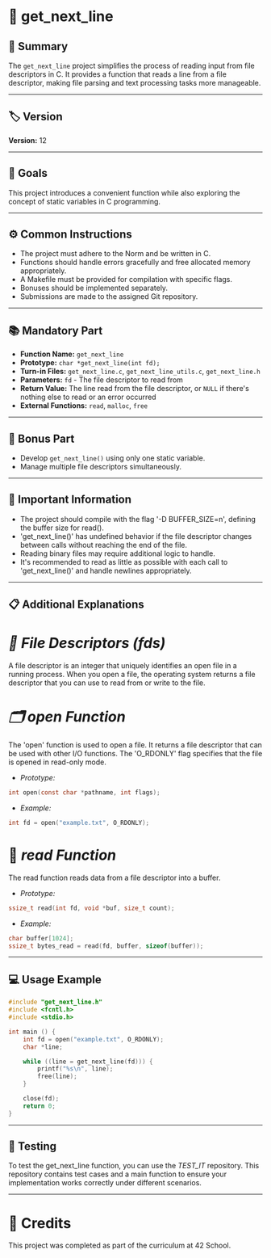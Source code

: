 # 📄 **get_next_line**

## 📝 **Summary**

The `get_next_line` project simplifies the process of reading input from file descriptors in C. It provides a function that reads a line from a file descriptor, making file parsing and text processing tasks more manageable.

---

## 🏷️ **Version**

**Version:** 12

---

## 🎯 **Goals**

This project introduces a convenient function while also exploring the concept of static variables in C programming.

---

## ⚙️ **Common Instructions**

- The project must adhere to the Norm and be written in C.
- Functions should handle errors gracefully and free allocated memory appropriately.
- A Makefile must be provided for compilation with specific flags.
- Bonuses should be implemented separately.
- Submissions are made to the assigned Git repository.

---

## 📚 **Mandatory Part**

- **Function Name:** `get_next_line`
- **Prototype:** `char *get_next_line(int fd);`
- **Turn-in Files:** `get_next_line.c`, `get_next_line_utils.c`, `get_next_line.h`
- **Parameters:** `fd` - The file descriptor to read from
- **Return Value:** The line read from the file descriptor, or `NULL` if there's nothing else to read or an error occurred
- **External Functions:** `read`, `malloc`, `free`

---

## 🔄 **Bonus Part**

- Develop `get_next_line()` using only one static variable.
- Manage multiple file descriptors simultaneously.

---

## 📌 **Important Information**

-   The project should compile with the flag '-D BUFFER_SIZE=n', defining the buffer size for read().
-   'get_next_line()' has undefined behavior if the file descriptor changes between calls without reaching the end of the file.
-   Reading binary files may require additional logic to handle.
-   It's recommended to read as little as possible with each call to 'get_next_line()' and handle newlines appropriately.

---

## 📋 **Additional Explanations**

# *📄 File Descriptors (fds)*
A file descriptor is an integer that uniquely identifies an open file in a running process. When you open a file, the operating system returns a file descriptor that you can use to read from or write to the file.

# *🗂️ open Function*
The 'open' function is used to open a file. It returns a file descriptor that can be used with other I/O functions. The 'O_RDONLY' flag specifies that the file is opened in read-only mode.

- *Prototype:*

```c
int open(const char *pathname, int flags);
```

- *Example:*

```c
int fd = open("example.txt", O_RDONLY);
```
# 📖 *read Function*
The read function reads data from a file descriptor into a buffer.

- *Prototype:*

```c
ssize_t read(int fd, void *buf, size_t count);
```

- *Example:*

```c
char buffer[1024];
ssize_t bytes_read = read(fd, buffer, sizeof(buffer));
```
 ---

## 💻 **Usage Example**

```c
#include "get_next_line.h"
#include <fcntl.h>
#include <stdio.h>

int main () {
    int fd = open("example.txt", O_RDONLY);
    char *line;

    while ((line = get_next_line(fd))) {
        printf("%s\n", line);
        free(line);
    }

    close(fd);
    return 0;
}
```
 ---

## 🧪 **Testing**
To test the get_next_line function, you can use the *TEST_IT* repository. This repository contains test cases and a main function to ensure your implementation works correctly under different scenarios.

---

# 🙏 **Credits**
This project was completed as part of the curriculum at 42 School.
